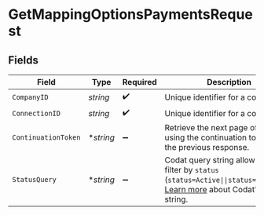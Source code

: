 # GetMappingOptionsPaymentsRequest


## Fields

| Field                                                                                                                                                                          | Type                                                                                                                                                                           | Required                                                                                                                                                                       | Description                                                                                                                                                                    | Example                                                                                                                                                                        |
| ------------------------------------------------------------------------------------------------------------------------------------------------------------------------------ | ------------------------------------------------------------------------------------------------------------------------------------------------------------------------------ | ------------------------------------------------------------------------------------------------------------------------------------------------------------------------------ | ------------------------------------------------------------------------------------------------------------------------------------------------------------------------------ | ------------------------------------------------------------------------------------------------------------------------------------------------------------------------------ |
| `CompanyID`                                                                                                                                                                    | *string*                                                                                                                                                                       | :heavy_check_mark:                                                                                                                                                             | Unique identifier for a company.                                                                                                                                               | 8a210b68-6988-11ed-a1eb-0242ac120002                                                                                                                                           |
| `ConnectionID`                                                                                                                                                                 | *string*                                                                                                                                                                       | :heavy_check_mark:                                                                                                                                                             | Unique identifier for a connection.                                                                                                                                            | 2e9d2c44-f675-40ba-8049-353bfcb5e171                                                                                                                                           |
| `ContinuationToken`                                                                                                                                                            | **string*                                                                                                                                                                      | :heavy_minus_sign:                                                                                                                                                             | Retrieve the next page of results using the continuation token from the previous response.                                                                                     | continuationToken=eyJwYWdlIjoyLCJwYWdlU2l6ZSI6MTAwLCJwYWdlQ291bnQiOjExfQ==                                                                                                     |
| `StatusQuery`                                                                                                                                                                  | **string*                                                                                                                                                                      | :heavy_minus_sign:                                                                                                                                                             | Codat query string allows you to filter by `status` (`status=Active\|\|status=Archived`). [Learn more](https://docs.codat.io/using-the-api/querying) about Codat's query string. | status=Archived                                                                                                                                                                |